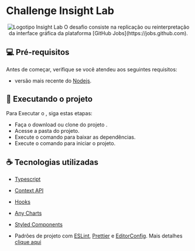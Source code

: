 # Challenge Insight Lab

<p align="center">
  <img src="https://github.com/JailsonSousa/challenge-insight-lab/LogoInsightColor.png" alt="Logotipo Insight Lab"/>
O desafio consiste na replicação ou reinterpretação da interface gráfica da
plataforma [GitHub Jobs](https://jobs.github.com).
</p>

## 💻 Pré-requisitos

Antes de começar, verifique se você atendeu aos seguintes requisitos:

* versão mais recente do [Nodejs](https://nodejs.org/en/).

## 🚀 Executando o projeto <challenge-insight-lab>

Para Executar o <Challenge Insight Lab>, siga estas etapas:

* Faça o download ou clone do projeto <challenge-insight-lab>.
* Acesse a pasta do projeto.
* Execute o comando <yarn ou npm install> para baixar as dependências.
* Execute o comando <yarn start> para iniciar o projeto.

## ☕ Tecnologias utilizadas

- [Typescript](https://www.typescriptlang.org/)

- [Context API](https://pt-br.reactjs.org/docs/context.html)

- [Hooks](https://pt-br.reactjs.org/docs/hooks-intro.html)

- [Any Charts](https://www.anychart.com/pt/technical-integrations/samples/react-charts/)

- [Styled Components](https://styled-components.com/)

- Padrões de projeto com [ESLint](https://eslint.org/), [Prettier](https://prettier.io/) e [EditorConfig](https://editorconfig.org/). Mais detalhes [clique aqui](https://www.notion.so/Padr-es-de-projeto-com-ESLint-Prettier-e-EditorConfig-0b57b47a24724c859c0cf226aa0cc3a7)
